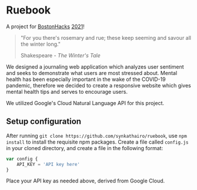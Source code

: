 # Ruebook

A project for [BostonHacks](https://bostonhacks.io/) [2021](https://bostonhacks-2021.devpost.com/)! 

> "For you there's rosemary and rue; 
> these keep seeming and savour all the winter long." 
> 
> Shakespeare - *The Winter's Tale*

We designed a journaling web application which analyzes user sentiment and seeks to demonstrate what users are most stressed about. Mental health has been especially important in the wake of the COVID-19 pandemic, therefore we decided to create a responsive website which gives mental health tips and serves to encourage users.

We utilized Google's Cloud Natural Language API for this project. 

## Setup configuration

After running `git clone https://github.com/synkathairo/ruebook`, use `npm install` to install the requisite npm packages. Create a file called `config.js` in your cloned directory, and create a file in the following format:

```js
var config {
	API_KEY = 'API key here'
}
```
Place your API key as needed above, derived from Google Cloud.